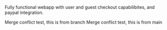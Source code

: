 Fully functional webapp with user and guest checkout capabilibites, and paypal integration.

Merge conflict test, this is from branch
Merge conflict test, this is from main
